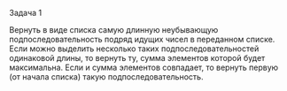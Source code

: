 Задача 1

Вернуть в виде списка самую длинную неубывающую подпоследовательность подряд идущих чисел в переданном списке. Если можно выделить несколько таких подпоследовательностей одинаковой длины, то вернуть ту, сумма элементов которой будет максимальна. Если и сумма элементов совпадает, то вернуть первую (от начала списка) такую подпоследовательность.
